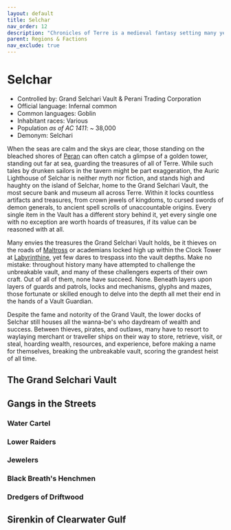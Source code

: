 ```yaml
---
layout: default
title: Selchar
nav_order: 12
description: "Chronicles of Terre is a medieval fantasy setting many years in the writing."
parent: Regions & Factions
nav_exclude: true
---
```


# Selchar

- Controlled by: Grand Selchari Vault & Perani Trading Corporation
- Official language: Infernal common
- Common languages: Goblin
- Inhabitant races: Various
- Population *as of AC 1411*: ~ 38,000
- Demonym: Selchari

When the seas are calm and the skys are clear, those standing on the bleached shores of [Peran](../Peran) can often catch a glimpse of a golden tower, standing out far at sea, guarding the treasures of all of Terre. While such tales by drunken sailors in the tavern might be part exaggeration, the Auric Lighthouse of Selchar is neither myth nor fiction, and stands high and haughty on the island of Selchar, home to the Grand Selchari Vault, the most secure bank and museum all across Terre. Within it locks countless artifacts and treasures, from crown jewels of kingdoms, to cursed swords of demon generals, to ancient spell scrolls of unaccountable origins. Every single item in the Vault has a different story behind it, yet every single one with no exception are worth hoards of treasures, if its value can be reasoned with at all.

Many envies the treasures the Grand Selchari Vault holds, be it thieves on the roads of [Maltross](../Maltross) or academians locked high up within the Clock Tower at [Labyrinthine](../Labyrinthine), yet few dares to trespass into the vault depths. Make no mistake: throughout history many have attempted to challenge the unbreakable vault, and many of these challengers experts of their own craft. Out of all of them, none have succeed. None. Beneath layers upon layers of guards and patrols, locks and mechanisms, glyphs and mazes, those fortunate or skilled enough to delve into the depth all met their end in the hands of a Vault Guardian.

Despite the fame and notority of the Grand Vault, the lower docks of Selchar still houses all the wanna-be's who daydream of wealth and success. Between thieves, pirates, and outlaws, many have to resort to waylaying merchant or traveller ships on their way to store, retrieve, visit, or steal, hoarding wealth, resources, and experience, before making a name for themselves, breaking the unbreakable vault, scoring the grandest heist of all time.

## The Grand Selchari Vault



## Gangs in the Streets

### Water Cartel

### Lower Raiders

### Jewelers

### Black Breath's Henchmen

### Dredgers of Driftwood



## Sirenkin of Clearwater Gulf
